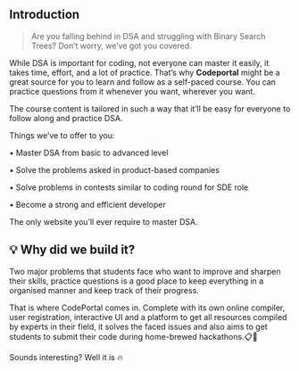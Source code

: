 ## Introduction
>	Are you falling behind in DSA and struggling with Binary Search Trees? Don’t worry, we’ve got you covered.

While DSA is important for coding, not everyone can master it easily, it takes time, effort, and a lot of practice. That’s why <b>Codeportal</b> might be a great source for you to learn and follow as a self-paced course. You can practice questions from it whenever you want, wherever you want. 

The course content is tailored in such a way that it’ll be easy for everyone to follow along and practice DSA.

Things we’ve to offer to you:

•	Master DSA from basic to advanced level

•	Solve the problems asked in product-based companies

•	Solve problems in contests similar to coding round for SDE role

•	Become a strong and efficient developer

The only website you’ll ever require to master DSA. 


## 💡 Why did we build it?

Two major problems that students face who want to improve and sharpen their skills, practice questions is a good place to keep everything in a organised manner and keep track of their progress.

That is where CodePortal comes in. Complete with its own online compiler, user registration, interactive UI and a platform to get all resources compiled by experts in their field, it solves the faced issues and also aims to get students to submit their code during home-brewed hackathons.📋💯

Sounds interesting? Well it is 🔥
